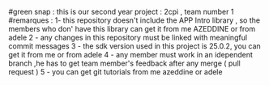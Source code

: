#green snap : 
this is our second year project : 2cpi , team number 1 
#remarques : 
 1- this repository doesn't include the APP Intro library , so the members who don' have this library can get it from me AZEDDINE or from adele 
 2 - any changes in this repository must be linked with  meaningful commit messages
 3 - the sdk version used in this project is 25.0.2, you can get it from me or from adele 
 4 - any member must work in an idependent branch ,he has to get team member's feedback after any merge ( pull request ) 
 5 - you can get  git tutorials from me azeddine or adele 
